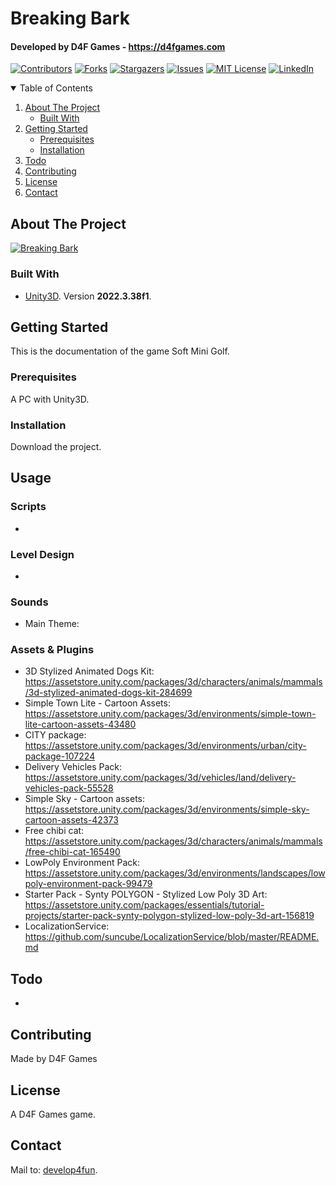 # Breaking Bark
#### Developed by D4F Games - https://d4fgames.com

[![Contributors][contributors-shield]][contributors-url]
[![Forks][forks-shield]][forks-url]
[![Stargazers][stars-shield]][stars-url]
[![Issues][issues-shield]][issues-url]
[![MIT License][license-shield]][license-url]
[![LinkedIn][linkedin-shield]][linkedin-url]

<!-- TABLE OF CONTENTS -->
<details open="open">
  <summary>Table of Contents</summary>
  <ol>
    <li>
      <a href="#about-the-project">About The Project</a>
      <ul>
        <li><a href="#built-with">Built With</a></li>
      </ul>
    </li>
    <li>
      <a href="#getting-started">Getting Started</a>
      <ul>
        <li><a href="#prerequisites">Prerequisites</a></li>
        <li><a href="#installation">Installation</a></li>
      </ul>
    </li>
    <li><a href="#todo">Todo</a></li>
    <li><a href="#contributing">Contributing</a></li>
    <li><a href="#license">License</a></li>
    <li><a href="#contact">Contact</a></li>
  </ol>
</details>

<!-- ABOUT THE PROJECT -->
## About The Project
[![Breaking Bark][product-screenshot]](https://d4fgames.com/project/soft-mini-golf)

### Built With
* [Unity3D](https://unity.com). Version **2022.3.38f1**.

## Getting Started
This is the documentation of the game Soft Mini Golf.

### Prerequisites
A PC with Unity3D.

### Installation
Download the project.

## Usage
### Scripts
* 

### Level Design
* 

### Sounds
* Main Theme: 

### Assets & Plugins
* 3D Stylized Animated Dogs Kit: https://assetstore.unity.com/packages/3d/characters/animals/mammals/3d-stylized-animated-dogs-kit-284699
* Simple Town Lite - Cartoon Assets: https://assetstore.unity.com/packages/3d/environments/simple-town-lite-cartoon-assets-43480
* CITY package: https://assetstore.unity.com/packages/3d/environments/urban/city-package-107224
* Delivery Vehicles Pack: https://assetstore.unity.com/packages/3d/vehicles/land/delivery-vehicles-pack-55528
* Simple Sky - Cartoon assets: https://assetstore.unity.com/packages/3d/environments/simple-sky-cartoon-assets-42373
* Free chibi cat: https://assetstore.unity.com/packages/3d/characters/animals/mammals/free-chibi-cat-165490
* LowPoly Environment Pack: https://assetstore.unity.com/packages/3d/environments/landscapes/lowpoly-environment-pack-99479
* Starter Pack - Synty POLYGON - Stylized Low Poly 3D Art: https://assetstore.unity.com/packages/essentials/tutorial-projects/starter-pack-synty-polygon-stylized-low-poly-3d-art-156819
* LocalizationService: https://github.com/suncube/LocalizationService/blob/master/README.md

## Todo
*  

## Contributing
Made by D4F Games

## License
A D4F Games game.

## Contact
Mail to: <a href="mailto:contact@develop4fun.com">develop4fun</a>.

<!-- MARKDOWN LINKS & IMAGES -->
[contributors-shield]: https://www.develop4fun.com/assets/images/elements/CONTRIBUTORS.svg?style=for-the-badge
[contributors-url]: https://github.com/LythandeDc/breakingbark/graphs/contributors
[forks-shield]: https://www.develop4fun.com/assets/images/elements/forks.svg?style=for-the-badge
[forks-url]: https://github.com/LythandeDc/breakingbark/network/members
[stars-shield]: https://www.develop4fun.com/assets/images/elements/stars.svg?style=for-the-badge
[stars-url]: https://github.com/LythandeDc/breakingbark/stargazers
[issues-shield]: https://www.develop4fun.com/assets/images/elements/ISSUESOPEN.svg?style=for-the-badge
[issues-url]: https://github.com/LythandeDc/breakingbark/issues
[license-shield]: https://www.develop4fun.com/assets/images/elements/LICENSEMIT.svg?style=for-the-badge
[license-url]: https://github.com/LythandeDc/breakingbark/blob/master/LICENSE.txt
[linkedin-shield]: https://www.develop4fun.com/assets/images/elements/LINKEDIN.svg?style=for-the-badge&logo=linkedin&colorB=555
[linkedin-url]: https://www.linkedin.com/company/71767248
[product-screenshot]: https://d4fgames.com/images/2023/01/D4FGames.png
